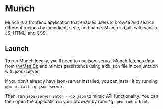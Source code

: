 # Munch
Munch is a frontend application that enables users to browse and search different recipes by ingredient, style, and name. Munch is built with vanilla JS, HTML, and CSS.

## Launch

To run Munch locally, you'll need to use json-server. Munch fetches data from <a href="https://www.themealdb.com/">theMealDb</a> and mimics persistence using a db.json file in conjunction with json-server.

If you don't already have json-server installed, you can install it by running `npm install -g json-server`.

Then, run `json-server watch --db.json` to mimic API functionality. 
You can then open the application in your browser by running `open index.html`.

